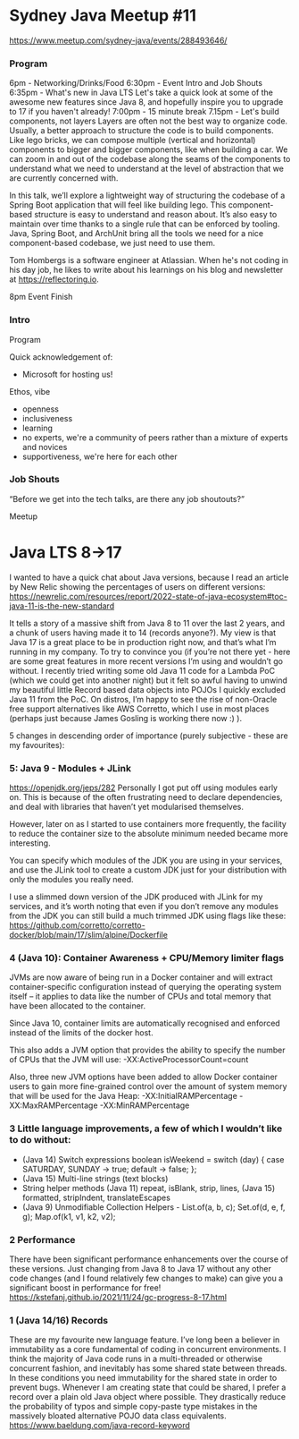 # Sydney Java Meetup #11
https://www.meetup.com/sydney-java/events/288493646/

### Program
6pm - Networking/Drinks/Food
6:30pm - Event Intro and Job Shouts
6:35pm - What's new in Java LTS
Let's take a quick look at some of the awesome new features since Java 8, and hopefully inspire you to upgrade to 17 if you haven't already!
7:00pm - 15 minute break
7.15pm - Let's build components, not layers
Layers are often not the best way to organize code. Usually, a better approach to structure the code is to build components. Like lego bricks, we can compose multiple (vertical and horizontal) components to bigger and bigger components, like when building a car. We can zoom in and out of the codebase along the seams of the components to understand what we need to understand at the level of abstraction that we are currently concerned with.

In this talk, we’ll explore a lightweight way of structuring the codebase of a Spring Boot application that will feel like building lego. This component-based structure is easy to understand and reason about. It’s also easy to maintain over time thanks to a single rule that can be enforced by tooling. Java, Spring Boot, and ArchUnit bring all the tools we need for a nice component-based codebase, we just need to use them.

Tom Hombergs is a software engineer at Atlassian. When he's not coding in his day job, he likes to write about his learnings on his blog and newsletter at https://reflectoring.io.

8pm Event Finish

### Intro
Program

Quick acknowledgement of:
* Microsoft for hosting us!

Ethos, vibe
* openness
* inclusiveness
* learning
* no experts, we're a community of peers rather than a mixture of experts and novices
* supportiveness, we're here for each other

### Job Shouts
“Before we get into the tech talks, are there any job shoutouts?”


Meetup

# Java LTS 8->17
I wanted to have a quick chat about Java versions, because I read an article by New Relic showing the percentages of users on different versions:
https://newrelic.com/resources/report/2022-state-of-java-ecosystem#toc-java-11-is-the-new-standard 

It tells a story of a massive shift from Java 8 to 11 over the last 2 years, and a chunk of users having made it to 14 (records anyone?). 
My view is that Java 17 is a great place to be in production right now, and that’s what I’m running in my company. 
To try to convince you (if you’re not there yet - here are some great features in more recent versions I’m using and wouldn’t go without.
I recently tried writing some old Java 11 code for a Lambda PoC (which we could get into another night) but it felt so awful having to unwind my beautiful little Record based data objects into POJOs I quickly excluded Java 11 from the PoC.
On distros, I’m happy to see the rise of non-Oracle free support alternatives like AWS Corretto, which I use in most places (perhaps just because James Gosling is working there now :) ).

5 changes in descending order of importance (purely subjective - these are my favourites):

### 5: Java 9 - Modules + JLink
https://openjdk.org/jeps/282 
Personally I got put off using modules early on. This is because of the often frustrating need to declare dependencies, and deal with libraries that haven’t yet modularised themselves.

However, later on as I started to use containers more frequently, the facility to reduce the container size to the absolute minimum needed became more interesting.
 
You can specify which modules of the JDK you are using in your services, and use the JLink tool to create a custom JDK just for your distribution with only the modules you really need. 

I use a slimmed down version of the JDK produced with JLink for my services, and it’s worth noting that even if you don’t remove any modules from the JDK you can still build a much trimmed JDK using flags like these:
https://github.com/corretto/corretto-docker/blob/main/17/slim/alpine/Dockerfile 

### 4 (Java 10): Container Awareness + CPU/Memory limiter flags
JVMs are now aware of being run in a Docker container and will extract container-specific configuration instead of querying the operating system itself – it applies to data like the number of CPUs and total memory that have been allocated to the container.

Since Java 10, container limits are automatically recognised and enforced instead of the limits of the docker host. 

This also adds a JVM option that provides the ability to specify the number of CPUs that the JVM will use:
-XX:ActiveProcessorCount=count

Also, three new JVM options have been added to allow Docker container users to gain more fine-grained control over the amount of system memory that will be used for the Java Heap:
-XX:InitialRAMPercentage
-XX:MaxRAMPercentage
-XX:MinRAMPercentage

### 3 Little language improvements, a few of which I wouldn’t like to do without:
- (Java 14) Switch expressions
boolean isWeekend = switch (day) {
case SATURDAY, SUNDAY -> true;
default -> false;
};
- (Java 15) Multi-line strings (text blocks)
- String helper methods (Java 11) repeat, isBlank, strip, lines,  (Java 15) formatted, stripIndent, translateEscapes
- (Java 9) Unmodifiable Collection Helpers - List.of(a, b, c); Set.of(d, e, f, g); Map.of(k1, v1, k2, v2);

### 2 Performance
There have been significant performance enhancements over the course of these versions. Just changing from Java 8 to Java 17 without any other code changes (and I found relatively few changes to make) can give you a significant boost in performance for free! 
https://kstefanj.github.io/2021/11/24/gc-progress-8-17.html

### 1 (Java 14/16) Records
These are my favourite new language feature. 
I’ve long been a believer in immutability as a core fundamental of coding in concurrent environments. I think the majority of Java code runs in a multi-threaded or otherwise concurrent fashion, and inevitably has some shared state between threads. In these conditions you need immutability for the shared state in order to prevent bugs. 
Whenever I am creating state that could be shared, I prefer a record over a plain old Java object where possible.
They drastically reduce the probability of typos and simple copy-paste type mistakes in the massively bloated alternative POJO data class equivalents.
https://www.baeldung.com/java-record-keyword



